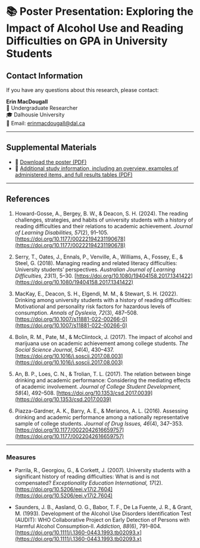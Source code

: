 # 📚 Poster Presentation: Exploring the Impact of Alcohol Use and Reading Difficulties on GPA in University Students

## Contact Information

If you have any questions about this research, please contact:

**Erin MacDougall**  
🔎 Undergraduate Researcher  
🎓 Dalhousie University  
📧 Email: [erinmacdougall@dal.ca](erinmacdougall@dal.ca)

---

## Supplemental Materials

- 📄 [Download the poster (PDF)](Poster.pdf)  
- 📄 [Additional study information, including an overview, examples of administered items, and full results tables (PDF)](supplemental.pdf)

---

## References

1. Howard-Gosse, A., Bergey, B. W., & Deacon, S. H. (2024). The reading challenges, strategies, and habits of university students with a history of reading difficulties and their relations to academic achievement. *Journal of Learning Disabilities, 57*(2), 91–105. [https://doi.org/10.1177/00222194231190678](https://doi.org/10.1177/00222194231190678)

2. Serry, T., Oates, J., Ennals, P., Venville, A., Williams, A., Fossey, E., & Steel, G. (2018). Managing reading and related literacy difficulties: University students’ perspectives. *Australian Journal of Learning Difficulties, 23*(1), 5–30. [https://doi.org/10.1080/19404158.2017.1341422](https://doi.org/10.1080/19404158.2017.1341422)

3. MacKay, E., Deacon, S. H., Elgendi, M. M., & Stewart, S. H. (2022). Drinking among university students with a history of reading difficulties: Motivational and personality risk factors for hazardous levels of consumption. *Annals of Dyslexia, 72*(3), 487–508. [https://doi.org/10.1007/s11881-022-00266-0](https://doi.org/10.1007/s11881-022-00266-0)

4. Bolin, R. M., Pate, M., & McClintock, J. (2017). The impact of alcohol and marijuana use on academic achievement among college students. *The Social Science Journal, 54*(4), 430–437. [https://doi.org/10.1016/j.soscij.2017.08.003](https://doi.org/10.1016/j.soscij.2017.08.003)

5. An, B. P., Loes, C. N., & Trolian, T. L. (2017). The relation between binge drinking and academic performance: Considering the mediating effects of academic involvement. *Journal of College Student Development, 58*(4), 492–508. [https://doi.org/10.1353/csd.2017.0039](https://doi.org/10.1353/csd.2017.0039)

6. Piazza-Gardner, A. K., Barry, A. E., & Merianos, A. L. (2016). Assessing drinking and academic performance among a nationally representative sample of college students. *Journal of Drug Issues, 46*(4), 347–353. [https://doi.org/10.1177/0022042616659757](https://doi.org/10.1177/0022042616659757)

---

### Measures

- Parrila, R., Georgiou, G., & Corkett, J. (2007). University students with a significant history of reading difficulties: What is and is not compensated? *Exceptionality Education International, 17*(2). [https://doi.org/10.5206/eei.v17i2.7604](https://doi.org/10.5206/eei.v17i2.7604)

- Saunders, J. B., Aasland, O. G., Babor, T. F., De La Fuente, J. R., & Grant, M. (1993). Development of the Alcohol Use Disorders Identification Test (AUDIT): WHO Collaborative Project on Early Detection of Persons with Harmful Alcohol Consumption‐II. *Addiction, 88*(6), 791–804. [https://doi.org/10.1111/j.1360-0443.1993.tb02093.x](https://doi.org/10.1111/j.1360-0443.1993.tb02093.x)
